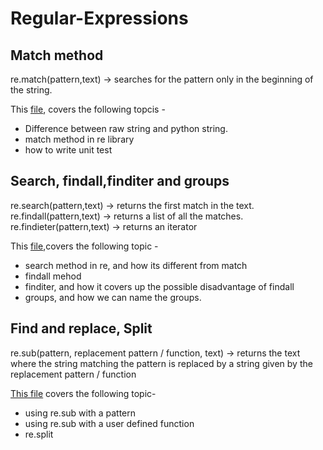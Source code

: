 # Regular-Expressions

## Match method
re.match(pattern,text) -> searches for the pattern only in the beginning of the string. 

This [file](https://github.com/hardikkamboj/Regular-Expressions/blob/main/RegularExpressionOperations-match.ipynb), covers the following topcis - 
  - Difference between raw string and python string. 
  - match method in re library
  - how to write unit test 
  
## Search, findall,finditer and groups
re.search(pattern,text) -> returns the first match in the text.
re.findall(pattern,text) -> returns a list of all the matches.
re.findieter(pattern,text) -> returns an iterator

This [file](https://github.com/hardikkamboj/Regular-Expressions/blob/main/RegularExpressionOperations-search%2Cfind_all%2Cfind_iter%2Cgroups.ipynb),covers the following topic - 
  - search method in re, and how its different from match
  - findall mehod
  - finditer, and how it covers up the possible disadvantage of findall
  - groups, and how we can name the groups.

## Find and replace, Split
re.sub(pattern, replacement pattern / function, text) -> returns the text where the string matching the pattern is replaced by a string given by the replacement pattern / function 

[This file](https://github.com/hardikkamboj/Regular-Expressions/blob/main/RegularExpressionOperations-Find%20and%20replace%2C%20split.ipynb) covers the following topic- 
  - using re.sub with a pattern 
  - using re.sub with a user defined function 
  - re.split
  
  
